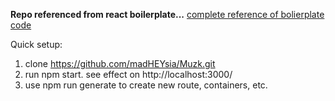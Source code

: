 <b><strong>Repo referenced from react boilerplate...</strong></b>
<a href='https://github.com/react-boilerplate/react-boilerplate'> complete reference of bolierplate code</a>

Quick setup: 
1. clone https://github.com/madHEYsia/Muzk.git
2. run npm start. see effect on http://localhost:3000/
3. use npm run generate to create new route, containers, etc.
